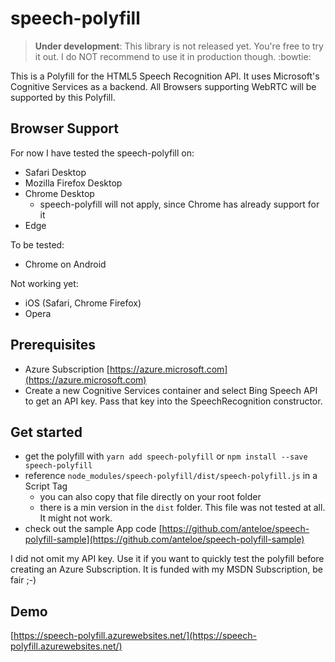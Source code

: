 # speech-polyfill
> **Under development**: This library is not released yet. You're free to try it out. I do NOT recommend to use it in production though. :bowtie:

This is a Polyfill for the HTML5 Speech Recognition API. It uses Microsoft's Cognitive Services as a backend. All Browsers supporting WebRTC will be supported by this Polyfill.

## Browser Support
For now I have tested the speech-polyfill on:

* Safari Desktop
* Mozilla Firefox Desktop
* Chrome Desktop
    * speech-polyfill will not apply, since Chrome has already support for it
* Edge

To be tested:
* Chrome on Android

Not working yet:
* iOS (Safari, Chrome Firefox)
* Opera

## Prerequisites
* Azure Subscription [https://azure.microsoft.com](https://azure.microsoft.com)
* Create a new Cognitive Services container and select Bing Speech API to get an API key. Pass that key into the SpeechRecognition constructor.

## Get started
* get the polyfill with `yarn add speech-polyfill` or `npm install --save speech-polyfill`
* reference `node_modules/speech-polyfill/dist/speech-polyfill.js` in a Script Tag
    * you can also copy that file directly on your root folder
    * there is a min version in the `dist` folder. This file was not tested at all. It might not work.
* check out the sample App code [https://github.com/anteloe/speech-polyfill-sample](https://github.com/anteloe/speech-polyfill-sample)

I did not omit my API key. Use it if you want to quickly test the polyfill before creating an Azure Subscription. It is funded with my MSDN Subscription, be fair ;-)

## Demo
[https://speech-polyfill.azurewebsites.net/](https://speech-polyfill.azurewebsites.net/)
